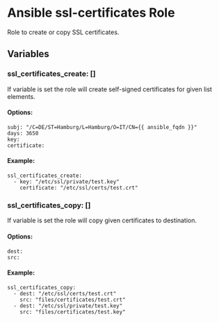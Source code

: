 # Ansible ssl-certificates Role

Role to create or copy SSL certificates.

## Variables

### ssl_certificates_create: []

If variable is set the role will create self-signed certificates for
given list elements.

#### Options:

```
subj: "/C=DE/ST=Hamburg/L=Hamburg/O=IT/CN={{ ansible_fqdn }}"
days: 3650
key:
certificate:
```

#### Example:

```
ssl_certificates_create:
  - key: "/etc/ssl/private/test.key"
    certificate: "/etc/ssl/certs/test.crt"
```

### ssl_certificates_copy: []

If variable is set the role will copy given certificates to destination.


#### Options:

```
dest:
src:
```

#### Example:

```
ssl_certificates_copy:
  - dest: "/etc/ssl/certs/test.crt"
    src: "files/certificates/test.crt"
  - dest: "/etc/ssl/private/test.key"
    src: "files/certificates/test.key"
```


<!-- vim: set nofen ts=4 sw=4 et: -->
